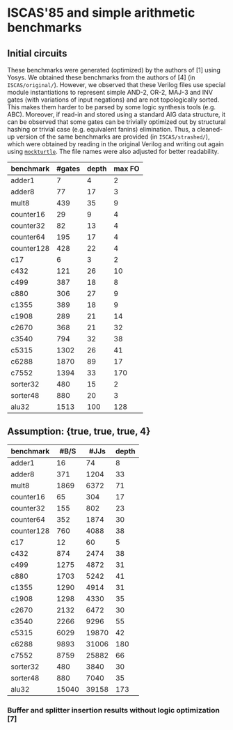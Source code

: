 # ISCAS'85 and simple arithmetic benchmarks

## Initial circuits
These benchmarks were generated (optimized) by the authors of [1] using Yosys. We obtained these benchmarks from the authors of [4] (in `ISCAS/original/`). However, we observed that these Verilog files use special module instantiations to represent simple AND-2, OR-2, MAJ-3 and INV gates (with variations of input negations) and are not topologically sorted. This makes them harder to be parsed by some logic synthesis tools (e.g. ABC). Moreover, if read-in and stored using a standard AIG data structure, it can be observed that some gates can be trivially optimized out by structural hashing or trivial case (e.g. equivalent fanins) elimination. Thus, a cleaned-up version of the same benchmarks are provided (in `ISCAS/strashed/`), which were obtained by reading in the original Verilog and writing out again using [`mockturtle`](https://github.com/lsils/mockturtle). The file names were also adjusted for better readability.

|  benchmark | #gates | depth | max FO |
| ---------- | ------ | ----- | ------ |
|     adder1 |      7 |     4 |      2 |
|     adder8 |     77 |    17 |      3 |
|      mult8 |    439 |    35 |      9 |
|  counter16 |     29 |     9 |      4 |
|  counter32 |     82 |    13 |      4 |
|  counter64 |    195 |    17 |      4 |
| counter128 |    428 |    22 |      4 |
|        c17 |      6 |     3 |      2 |
|       c432 |    121 |    26 |     10 |
|       c499 |    387 |    18 |      8 |
|       c880 |    306 |    27 |      9 |
|      c1355 |    389 |    18 |      9 |
|      c1908 |    289 |    21 |     14 |
|      c2670 |    368 |    21 |     32 |
|      c3540 |    794 |    32 |     38 |
|      c5315 |   1302 |    26 |     41 |
|      c6288 |   1870 |    89 |     17 |
|      c7552 |   1394 |    33 |    170 |
|   sorter32 |    480 |    15 |      2 |
|   sorter48 |    880 |    20 |      3 |
|      alu32 |   1513 |   100 |    128 |

## Assumption: \{true, true, true, 4\}

|  benchmark |  #B/S |  #JJs | depth |
| ---------- | ----- | ----- | ------ |
|     adder1 |    16 |    74 |     8 |
|     adder8 |   371 |  1204 |    33 |
|      mult8 |  1869 |  6372 |    71 |
|  counter16 |    65 |   304 |    17 |
|  counter32 |   155 |   802 |    23 |
|  counter64 |   352 |  1874 |    30 |
| counter128 |   760 |  4088 |    38 |
|        c17 |    12 |    60 |     5 |
|       c432 |   874 |  2474 |    38 |
|       c499 |  1275 |  4872 |    31 |
|       c880 |  1703 |  5242 |    41 |
|      c1355 |  1290 |  4914 |    31 |
|      c1908 |  1298 |  4330 |    35 |
|      c2670 |  2132 |  6472 |    30 |
|      c3540 |  2266 |  9296 |    55 |
|      c5315 |  6029 | 19870 |    42 |
|      c6288 |  9893 | 31006 |   180 |
|      c7552 |  8759 | 25882 |    66 |
|   sorter32 |   480 |  3840 |    30 |
|   sorter48 |   880 |  7040 |    35 |
|      alu32 | 15040 | 39158 |   173 |

### Buffer and splitter insertion results without logic optimization [7]


